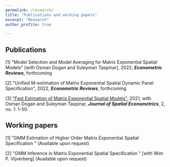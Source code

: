 ```yaml
---
permalink: /research/
title: "Publications and working papers"
excerpt: "Research"
author_profile: true

---
```

## Publications

[1] "Model Selection and Model Averaging for Matrix Exponential Spatial Models" [with Osman Dogan and Suleyman Taspinar], 2022, **_Econometric Reviews_**, forthcoming

[2] "Unified M-estimation of Matrix Exponential Spatial Dynamic Panel Specification", 2022, **_Econometric Reviews_**, forthcoming

[3] ["Fast Estimation of Matrix Exponential Spatial Models"](http://yeyang1.github.io/files/journal_version.pdf), 2021, with Osman Dogan and Suleyman Taspinar, **_Journal of Spatial Econometrics_**, 2, no. 1: 1-50.

## Working papers

[1] "GMM Estimation of Higher Order Matrix Exponential Spatial Specification " (Available upon request)	

[2] "GMM Inference in Matrix Exponential Spatial Specification " [with Wim P. Vijverberg] (Available upon request)


